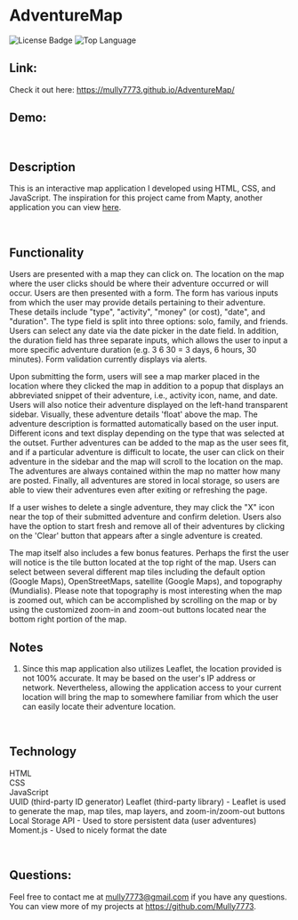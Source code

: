 # AdventureMap

![License Badge](https://img.shields.io/github/license/Mully7773/AdventureMap)
![Top Language](https://img.shields.io/github/languages/top/Mully7773/AdventureMap)

## Link:

Check it out here: https://mully7773.github.io/AdventureMap/
<br>

## Demo:

<br>

## Description

This is an interactive map application I developed using HTML, CSS, and JavaScript. The inspiration for this project came from Mapty, another application you can view [here](https://github.com/Mully7773/Mapty).

<br>

## Functionality

Users are presented with a map they can click on. The location on the map where the user clicks should be where their adventure occurred or will occur. Users are then presented with a form. The form has various inputs from which the user may provide details pertaining to their adventure. These details include "type", "activity", "money" (or cost), "date", and "duration". The type field is split into three options: solo, family, and friends. Users can select any date via the date picker in the date field. In addition, the duration field has three separate inputs, which allows the user to input a more specific adventure duration (e.g. 3 6 30 = 3 days, 6 hours, 30 minutes). Form validation currently displays via alerts.

Upon submitting the form, users will see a map marker placed in the location where they clicked the map in addition to a popup that displays an abbreviated snippet of their adventure, i.e., activity icon, name, and date. Users will also notice their adventure displayed on the left-hand transparent sidebar. Visually, these adventure details 'float' above the map. The adventure description is formatted automatically based on the user input. Different icons and text display depending on the type that was selected at the outset. Further adventures can be added to the map as the user sees fit, and if a particular adventure is difficult to locate, the user can click on their adventure in the sidebar and the map will scroll to the location on the map. The adventures are always contained within the map no matter how many are posted. Finally, all adventures are stored in local storage, so users are able to view their adventures even after exiting or refreshing the page.

If a user wishes to delete a single adventure, they may click the "X" icon near the top of their submitted adventure and confirm deletion. Users also have the option to start fresh and remove all of their adventures by clicking on the 'Clear' button that appears after a single adventure is created.

The map itself also includes a few bonus features. Perhaps the first the user will notice is the tile button located at the top right of the map. Users can select between several different map tiles including the default option (Google Maps), OpenStreetMaps, satellite (Google Maps), and topography (Mundialis). Please note that topography is most interesting when the map is zoomed out, which can be accomplished by scrolling on the map or by using the customized zoom-in and zoom-out buttons located near the bottom right portion of the map.
<br>

## Notes

1. Since this map application also utilizes Leaflet, the location provided is not 100% accurate. It may be based on the user's IP address or network. Nevertheless, allowing the application access to your current location will bring the map to somewhere familiar from which the user can easily locate their adventure location.

<br>

## Technology

HTML
<br>
CSS
<br>
JavaScript
<br>
UUID (third-party ID generator)
Leaflet (third-party library) - Leaflet is used to generate the map, map tiles, map layers, and zoom-in/zoom-out buttons
<br>
Local Storage API - Used to store persistent data (user adventures)
<br>
Moment.js - Used to nicely format the date

<br>

## Questions:

Feel free to contact me at mully7773@gmail.com if you have any questions. <br>
You can view more of my projects at https://github.com/Mully7773.
